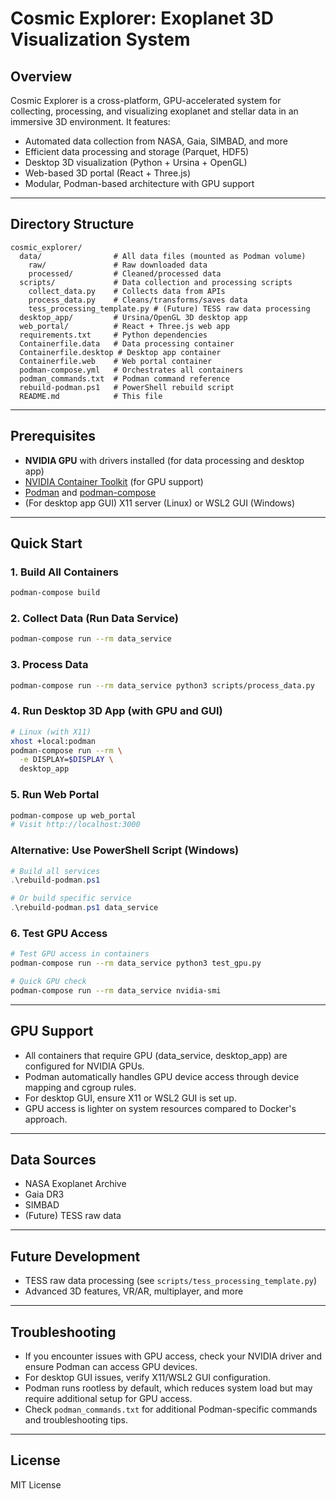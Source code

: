 # Cosmic Explorer: Exoplanet 3D Visualization System

## Overview
Cosmic Explorer is a cross-platform, GPU-accelerated system for collecting, processing, and visualizing exoplanet and stellar data in an immersive 3D environment. It features:
- Automated data collection from NASA, Gaia, SIMBAD, and more
- Efficient data processing and storage (Parquet, HDF5)
- Desktop 3D visualization (Python + Ursina + OpenGL)
- Web-based 3D portal (React + Three.js)
- Modular, Podman-based architecture with GPU support

---

## Directory Structure
```
cosmic_explorer/
  data/                # All data files (mounted as Podman volume)
    raw/               # Raw downloaded data
    processed/         # Cleaned/processed data
  scripts/             # Data collection and processing scripts
    collect_data.py    # Collects data from APIs
    process_data.py    # Cleans/transforms/saves data
    tess_processing_template.py # (Future) TESS raw data processing
  desktop_app/         # Ursina/OpenGL 3D desktop app
  web_portal/          # React + Three.js web app
  requirements.txt     # Python dependencies
  Containerfile.data   # Data processing container
  Containerfile.desktop # Desktop app container
  Containerfile.web    # Web portal container
  podman-compose.yml   # Orchestrates all containers
  podman_commands.txt  # Podman command reference
  rebuild-podman.ps1   # PowerShell rebuild script
  README.md            # This file
```

---

## Prerequisites
- **NVIDIA GPU** with drivers installed (for data processing and desktop app)
- [NVIDIA Container Toolkit](https://docs.nvidia.com/datacenter/cloud-native/container-toolkit/install-guide.html) (for GPU support)
- [Podman](https://podman.io/getting-started/installation) and [podman-compose](https://github.com/containers/podman-compose)
- (For desktop app GUI) X11 server (Linux) or WSL2 GUI (Windows)

---

## Quick Start

### 1. Build All Containers
```sh
podman-compose build
```

### 2. Collect Data (Run Data Service)
```sh
podman-compose run --rm data_service
```

### 3. Process Data
```sh
podman-compose run --rm data_service python3 scripts/process_data.py
```

### 4. Run Desktop 3D App (with GPU and GUI)
```sh
# Linux (with X11)
xhost +local:podman
podman-compose run --rm \
  -e DISPLAY=$DISPLAY \
  desktop_app
```

### 5. Run Web Portal
```sh
podman-compose up web_portal
# Visit http://localhost:3000
```

### Alternative: Use PowerShell Script (Windows)
```powershell
# Build all services
.\rebuild-podman.ps1

# Or build specific service
.\rebuild-podman.ps1 data_service
```

### 6. Test GPU Access
```sh
# Test GPU access in containers
podman-compose run --rm data_service python3 test_gpu.py

# Quick GPU check
podman-compose run --rm data_service nvidia-smi
```

---

## GPU Support
- All containers that require GPU (data_service, desktop_app) are configured for NVIDIA GPUs.
- Podman automatically handles GPU device access through device mapping and cgroup rules.
- For desktop GUI, ensure X11 or WSL2 GUI is set up.
- GPU access is lighter on system resources compared to Docker's approach.

---

## Data Sources
- NASA Exoplanet Archive
- Gaia DR3
- SIMBAD
- (Future) TESS raw data

---

## Future Development
- TESS raw data processing (see `scripts/tess_processing_template.py`)
- Advanced 3D features, VR/AR, multiplayer, and more

---

## Troubleshooting
- If you encounter issues with GPU access, check your NVIDIA driver and ensure Podman can access GPU devices.
- For desktop GUI issues, verify X11/WSL2 GUI configuration.
- Podman runs rootless by default, which reduces system load but may require additional setup for GPU access.
- Check `podman_commands.txt` for additional Podman-specific commands and troubleshooting tips.

---

## License
MIT License 